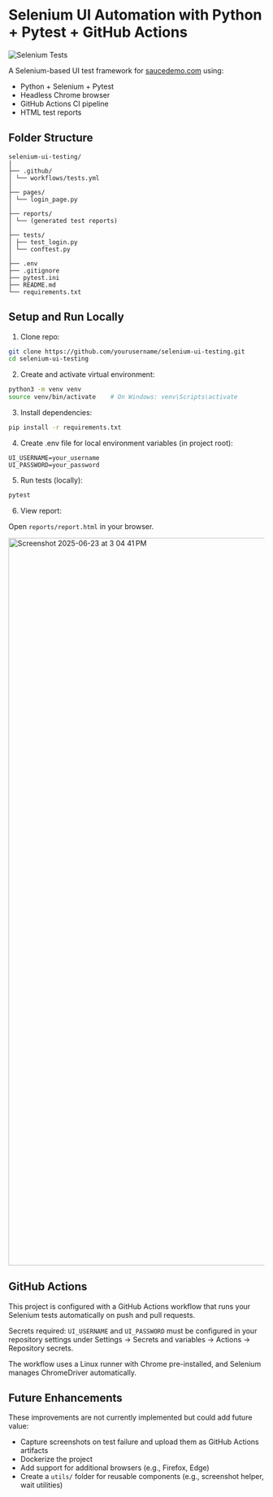 # Selenium UI Automation with Python + Pytest + GitHub Actions

![Selenium Tests](https://github.com/mattj3/selenium-ui-testing/actions/workflows/ci.yml/badge.svg)

A Selenium-based UI test framework for [saucedemo.com](https://www.saucedemo.com) using:

- Python + Selenium + Pytest
- Headless Chrome browser
- GitHub Actions CI pipeline
- HTML test reports

## Folder Structure

```
selenium-ui-testing/
│
├── .github/
│ └── workflows/tests.yml
│
├── pages/
│ └── login_page.py
│
├── reports/
│ └── (generated test reports)
│
├── tests/
│ ├── test_login.py
│ └── conftest.py
│
├── .env
├── .gitignore
├── pytest.ini
├── README.md
└── requirements.txt
```

## Setup and Run Locally

1. Clone repo:

```bash
git clone https://github.com/yourusername/selenium-ui-testing.git
cd selenium-ui-testing
```

2. Create and activate virtual environment:

```bash
python3 -m venv venv
source venv/bin/activate    # On Windows: venv\Scripts\activate
```

3. Install dependencies:

```bash
pip install -r requirements.txt
```

4. Create .env file for local environment variables (in project root):

```env
UI_USERNAME=your_username
UI_PASSWORD=your_password
```

5. Run tests (locally):

```bash
pytest
```

6. View report:

Open `reports/report.html` in your browser.

<img width="1430" alt="Screenshot 2025-06-23 at 3 04 41 PM" src="https://github.com/user-attachments/assets/f8e7c108-a7fb-4bc7-a612-98138f87d4e2" />

## GitHub Actions

This project is configured with a GitHub Actions workflow that runs your Selenium tests automatically on push and pull requests.

Secrets required: `UI_USERNAME` and `UI_PASSWORD` must be configured in your repository settings under Settings -> Secrets and variables -> Actions -> Repository secrets.

The workflow uses a Linux runner with Chrome pre-installed, and Selenium manages ChromeDriver automatically.

## Future Enhancements

These improvements are not currently implemented but could add future value:

- Capture screenshots on test failure and upload them as GitHub Actions artifacts
- Dockerize the project
- Add support for additional browsers (e.g., Firefox, Edge)
- Create a `utils/` folder for reusable components (e.g., screenshot helper, wait utilities)
